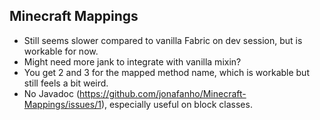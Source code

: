 ## Minecraft Mappings
- Still seems slower compared to vanilla Fabric on dev session, but is workable for now.
- Might need more jank to integrate with vanilla mixin?
- You get 2 and 3 for the mapped method name, which is workable but still feels a bit weird.
- No Javadoc (https://github.com/jonafanho/Minecraft-Mappings/issues/1), especially useful on block classes.